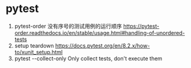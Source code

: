 # pytest

1. pytest-order 没有序号的测试用例的运行顺序 https://pytest-order.readthedocs.io/en/stable/usage.html#handling-of-unordered-tests
2. setup teardown https://docs.pytest.org/en/8.2.x/how-to/xunit_setup.html
3. pytest --collect-only    Only collect tests, don't execute them
